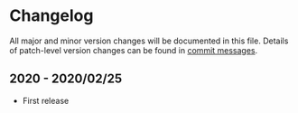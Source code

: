 # Changelog
All major and minor version changes will be documented in this file. Details of
patch-level version changes can be found in [commit messages](../../commits/master).

## 2020 - 2020/02/25
- First release
